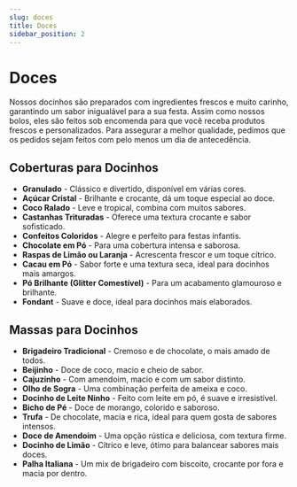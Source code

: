 ```yaml
---
slug: doces
title: Doces
sidebar_position: 2
---
```


# Doces

Nossos docinhos são preparados com ingredientes frescos e muito carinho, garantindo um sabor inigualável para a sua festa. Assim como nossos bolos, eles são feitos sob encomenda para que você receba produtos frescos e personalizados. Para assegurar a melhor qualidade, pedimos que os pedidos sejam feitos com pelo menos um dia de antecedência.

## Coberturas para Docinhos
* **Granulado** - Clássico e divertido, disponível em várias cores.
* **Açúcar Cristal** - Brilhante e crocante, dá um toque especial ao doce.
* **Coco Ralado** - Leve e tropical, combina com muitos sabores.
* **Castanhas Trituradas** - Oferece uma textura crocante e sabor sofisticado.
* **Confeitos Coloridos** - Alegre e perfeito para festas infantis.
* **Chocolate em Pó** - Para uma cobertura intensa e saborosa.
* **Raspas de Limão ou Laranja** - Acrescenta frescor e um toque cítrico.
* **Cacau em Pó** - Sabor forte e uma textura seca, ideal para docinhos mais amargos.
* **Pó Brilhante (Glitter Comestível)** - Para um acabamento glamouroso e brilhante.
* **Fondant** - Suave e doce, ideal para docinhos mais elaborados.

## Massas para Docinhos
* **Brigadeiro Tradicional** - Cremoso e de chocolate, o mais amado de todos.
* **Beijinho** - Doce de coco, macio e cheio de sabor.
* **Cajuzinho** - Com amendoim, macio e com um sabor distinto.
* **Olho de Sogra** - Uma combinação perfeita de ameixa e coco.
* **Docinho de Leite Ninho** - Feito com leite em pó, é suave e irresistível.
* **Bicho de Pé** - Doce de morango, colorido e saboroso.
* **Trufa** - De chocolate, macia e rica, ideal para quem gosta de sabores intensos.
* **Doce de Amendoim** - Uma opção rústica e deliciosa, com textura firme.
* **Docinho de Limão** - Cítrico e leve, ótimo para balancear sabores mais doces.
* **Palha Italiana** - Um mix de brigadeiro com biscoito, crocante por fora e macia por dentro.
